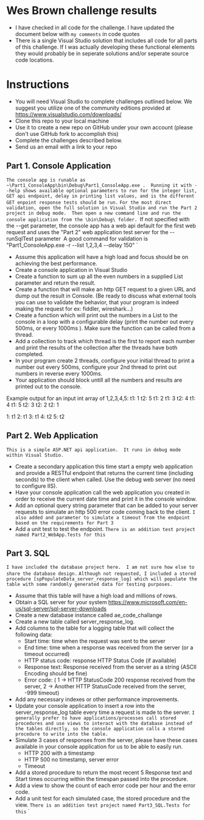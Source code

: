 # Wes Brown challenge results
- I have checked in all code for the challenge.  I have updated the document below with `my comments` in code quotes
- There is a single Visual Studio solution that includes all code for all parts of this challenge.  If I was actually developing these functional elements they would probably be in seperate solutions and/or seperate source code locations.

# Instructions
- You will need Visual Studio to complete challenges outlined below. We suggest you utilize one of the community editions provided at https://www.visualstudio.com/downloads/
- Clone this repo to your local machine
- Use it to create a new repo on GitHub under your own account (please don't use GitHub fork to accomplish this)
- Complete the challenges described below. 
- Send us an email with a link to your repo

## Part 1. Console Application
`The console app is runable as ~\Part1_ConsoleApp\bin\Debug\Part1_ConsoleApp.exe .  Running it with --help shows available optional parameters to run for the integer list, GET api endpoint, delay in printing list values, and is the different GET enpoint response tests should be run.`
`For the most direct validation, open the full solution in Visual Studio and run the Part 2 project in debug mode.  Then open a new command line and run the console application from the \bin\Debug\ folder.
`If not specified with the --get parameter, the console app has a web api default for the first web request and uses the "Part 2" web application test server for the --runSqlTest parameter`
`A good command for validation is "Part1_ConsoleApp.exe -r --list 1,2,3,4 --delay 150" `
- Assume this application will have a high load and focus should be on achieving the best performance.
- Create a console application in Visual Studio
- Create a function to sum up all the even numbers in a supplied List<int> parameter and return the result.
- Create a function that will make an http GET request to a given URL and dump out the result in Console. (Be ready to discuss what external tools you can use to validate the behavior, that your program is indeed making the request for ex: fiddler, wireshark...)  
- Create a function which will print out the numbers in a List<int> to the console in a loop with a configurable delay (print the number out every 500ms, or every 1000ms ). Make sure the function can be called from a thread. 
- Add a collection to track which thread is the first to report each number and print the results of the collection after the threads have both completed. 
- In your program create 2 threads, configure your initial thread to print a number out every 500ms, configure your 2nd thread to print out numbers in reverse every 1000ms. 
- Your application should block untill all the numbers and results are printed out to the console.
  
Example output for an input int array of 1,2,3,4,5:
t1: 1
t2: 5
t1: 2
t1: 3
t2: 4
t1: 4
t1: 5
t2: 3
t2: 2
t2: 1

1: t1
2: t1
3: t1
4: t2
5: t2
  

## Part 2. Web Application
`This is a simple ASP.NET api application.  It runs in debug mode within Visual Studio.`
- Create a secondary application this time start a empty web application and provide a RESTful endpoint that returns the current time (including seconds) to the client when called. Use the debug web server (no need to configure IIS).
- Have your console application call the  web application you created in order to receive the current date time and print it in the console window.
- Add an optional query string parameter that can be added to your server requests to simulate an http 500 error code coming back to the client.
`I also added and parameter to simulate a timeout from the endpoint based on the requirements for Part 3`
- Add a unit test to test the endpoint.
`There is an addition test project named Part2_WebApp.Tests for this`

## Part 3. SQL
`I have included the database project here.  I am not sure how else to share the database design.`
`Although not requested, I included a stored procedure [spPopulateData_server_response_log] which will populate the table with some randomly generated data for testing purposes.`
- Assume that this table will have a high load and millions of rows.
- Obtain a SQL server for your system https://www.microsoft.com/en-us/sql-server/sql-server-downloads
- Create a new database instance called ae_code_challange
- Create a new table called server_response_log.
- Add columns to the table for a logging table that will collect the following data:
  - Start time:  time when the request was sent to the server
  - End time: time when a response was received from the server (or a timeout occurred)
  - HTTP status code: response HTTP Status Code (if available)
  - Response text: Response received from the server as a string (ASCII Encoding should be fine)
  - Error code: ( 1 -> HTTP StatusCode 200 response received from the server, 2 -> Another HTTP StatusCode received from the server, -999 timeout)
- Add any necessary indexes or other performance improvements.
- Update your console application to insert a row into the server_response_log table every time a request is made to the server.
`I generally prefer to have applications/processes call stored procedures and use views to interact with the database instead of the tables directly, so the console application calls a stored procedure to write into the table.`
- Simulate 3 cases of responses from the server, please have these cases available in your console application for us to be able to easily run.
  - HTTP 200 with a timestamp
  - HTTP 500 no timestamp, server error
  - Timeout
 - Add a stored procedure to return the most recent 5 Response text and Start times occurring within the timespan passed into the procedure.
 - Add a view to show the count of each error code per hour and the error code.
 - Add a unit test for each simulated case, the stored procedure and the view.
`There is an addition test project named Part3_SQL.Tests for this`
 `